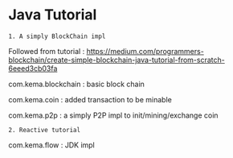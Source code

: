 # Java Tutorial

    1. A simply BlockChain impl

Followed from tutorial : https://medium.com/programmers-blockchain/create-simple-blockchain-java-tutorial-from-scratch-6eeed3cb03fa

com.kema.blockchain : basic block chain

com.kema.coin : added transaction to be minable

com.kema.p2p : a simply P2P impl to init/mining/exchange coin

    2. Reactive tutorial

com.kema.flow : JDK impl
